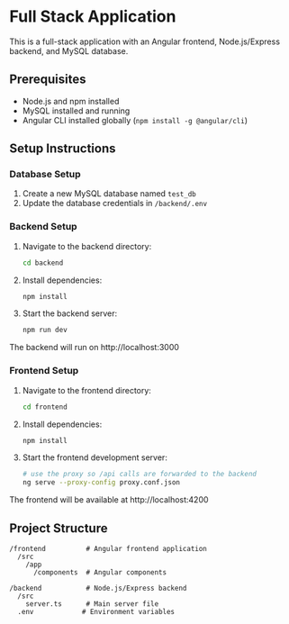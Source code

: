 # Full Stack Application

This is a full-stack application with an Angular frontend, Node.js/Express backend, and MySQL database.

## Prerequisites

- Node.js and npm installed
- MySQL installed and running
- Angular CLI installed globally (`npm install -g @angular/cli`)

## Setup Instructions

### Database Setup

1. Create a new MySQL database named `test_db`
2. Update the database credentials in `/backend/.env`

### Backend Setup

1. Navigate to the backend directory:
   ```bash
   cd backend
   ```

2. Install dependencies:
   ```bash
   npm install
   ```

3. Start the backend server:
   ```bash
   npm run dev
   ```

The backend will run on http://localhost:3000

### Frontend Setup

1. Navigate to the frontend directory:
   ```bash
   cd frontend
   ```

2. Install dependencies:
   ```bash
   npm install
   ```

3. Start the frontend development server:
   ```bash
   # use the proxy so /api calls are forwarded to the backend
   ng serve --proxy-config proxy.conf.json
   ```

The frontend will be available at http://localhost:4200

## Project Structure

```
/frontend          # Angular frontend application
  /src
    /app
      /components  # Angular components
  
/backend           # Node.js/Express backend
  /src
    server.ts      # Main server file
  .env            # Environment variables
```